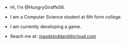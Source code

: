 - Hi, I’m @HungryGiraffe56.
- I am a Computer Science student at 6th form college.
- I am currently developing a game.

- Reach me at:
maxdstoddard@icloud.com
